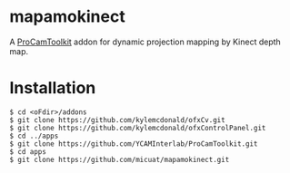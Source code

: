 mapamokinect
========

A [ProCamToolkit]( https://github.com/YCAMInterlab/ProCamToolkit ) addon for dynamic projection mapping by Kinect depth map.


Installation
========

    $ cd <oFdir>/addons
    $ git clone https://github.com/kylemcdonald/ofxCv.git
    $ git clone https://github.com/kylemcdonald/ofxControlPanel.git
    $ cd ../apps
    $ git clone https://github.com/YCAMInterlab/ProCamToolkit.git
    $ cd apps
    $ git clone https://github.com/micuat/mapamokinect.git
